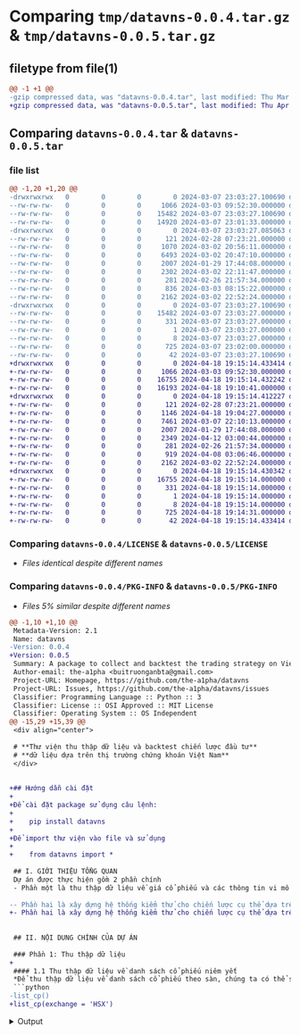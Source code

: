 # Comparing `tmp/datavns-0.0.4.tar.gz` & `tmp/datavns-0.0.5.tar.gz`

## filetype from file(1)

```diff
@@ -1 +1 @@
-gzip compressed data, was "datavns-0.0.4.tar", last modified: Thu Mar  7 23:03:27 2024, max compression
+gzip compressed data, was "datavns-0.0.5.tar", last modified: Thu Apr 18 19:15:14 2024, max compression
```

## Comparing `datavns-0.0.4.tar` & `datavns-0.0.5.tar`

### file list

```diff
@@ -1,20 +1,20 @@
-drwxrwxrwx   0        0        0        0 2024-03-07 23:03:27.100690 datavns-0.0.4/
--rw-rw-rw-   0        0        0     1066 2024-03-03 09:52:30.000000 datavns-0.0.4/LICENSE
--rw-rw-rw-   0        0        0    15482 2024-03-07 23:03:27.100690 datavns-0.0.4/PKG-INFO
--rw-rw-rw-   0        0        0    14920 2024-03-07 23:01:33.000000 datavns-0.0.4/README.md
-drwxrwxrwx   0        0        0        0 2024-03-07 23:03:27.085063 datavns-0.0.4/datavns/
--rw-rw-rw-   0        0        0      121 2024-02-28 07:23:21.000000 datavns-0.0.4/datavns/__init__.py
--rw-rw-rw-   0        0        0     1070 2024-03-02 20:56:11.000000 datavns-0.0.4/datavns/back_test.py
--rw-rw-rw-   0        0        0     6493 2024-03-02 20:47:10.000000 datavns-0.0.4/datavns/data_function.py
--rw-rw-rw-   0        0        0     2007 2024-01-29 17:44:08.000000 datavns-0.0.4/datavns/headers.py
--rw-rw-rw-   0        0        0     2302 2024-03-02 22:11:47.000000 datavns-0.0.4/datavns/indicator.py
--rw-rw-rw-   0        0        0      281 2024-02-26 21:57:34.000000 datavns-0.0.4/datavns/lib.py
--rw-rw-rw-   0        0        0      836 2024-03-03 08:15:22.000000 datavns-0.0.4/datavns/optimize.py
--rw-rw-rw-   0        0        0     2162 2024-03-02 22:52:24.000000 datavns-0.0.4/datavns/take_data_for_backtest.py
-drwxrwxrwx   0        0        0        0 2024-03-07 23:03:27.100690 datavns-0.0.4/datavns.egg-info/
--rw-rw-rw-   0        0        0    15482 2024-03-07 23:03:27.000000 datavns-0.0.4/datavns.egg-info/PKG-INFO
--rw-rw-rw-   0        0        0      331 2024-03-07 23:03:27.000000 datavns-0.0.4/datavns.egg-info/SOURCES.txt
--rw-rw-rw-   0        0        0        1 2024-03-07 23:03:27.000000 datavns-0.0.4/datavns.egg-info/dependency_links.txt
--rw-rw-rw-   0        0        0        8 2024-03-07 23:03:27.000000 datavns-0.0.4/datavns.egg-info/top_level.txt
--rw-rw-rw-   0        0        0      725 2024-03-07 23:02:00.000000 datavns-0.0.4/pyproject.toml
--rw-rw-rw-   0        0        0       42 2024-03-07 23:03:27.100690 datavns-0.0.4/setup.cfg
+drwxrwxrwx   0        0        0        0 2024-04-18 19:15:14.433414 datavns-0.0.5/
+-rw-rw-rw-   0        0        0     1066 2024-03-03 09:52:30.000000 datavns-0.0.5/LICENSE
+-rw-rw-rw-   0        0        0    16755 2024-04-18 19:15:14.432242 datavns-0.0.5/PKG-INFO
+-rw-rw-rw-   0        0        0    16193 2024-04-18 19:10:41.000000 datavns-0.0.5/README.md
+drwxrwxrwx   0        0        0        0 2024-04-18 19:15:14.412227 datavns-0.0.5/datavns/
+-rw-rw-rw-   0        0        0      121 2024-02-28 07:23:21.000000 datavns-0.0.5/datavns/__init__.py
+-rw-rw-rw-   0        0        0     1146 2024-04-18 19:04:27.000000 datavns-0.0.5/datavns/back_test.py
+-rw-rw-rw-   0        0        0     7461 2024-03-07 22:10:13.000000 datavns-0.0.5/datavns/data_function.py
+-rw-rw-rw-   0        0        0     2007 2024-01-29 17:44:08.000000 datavns-0.0.5/datavns/headers.py
+-rw-rw-rw-   0        0        0     2349 2024-04-12 03:00:44.000000 datavns-0.0.5/datavns/indicator.py
+-rw-rw-rw-   0        0        0      281 2024-02-26 21:57:34.000000 datavns-0.0.5/datavns/lib.py
+-rw-rw-rw-   0        0        0      919 2024-04-08 03:06:46.000000 datavns-0.0.5/datavns/optimize.py
+-rw-rw-rw-   0        0        0     2162 2024-03-02 22:52:24.000000 datavns-0.0.5/datavns/take_data_for_backtest.py
+drwxrwxrwx   0        0        0        0 2024-04-18 19:15:14.430342 datavns-0.0.5/datavns.egg-info/
+-rw-rw-rw-   0        0        0    16755 2024-04-18 19:15:14.000000 datavns-0.0.5/datavns.egg-info/PKG-INFO
+-rw-rw-rw-   0        0        0      331 2024-04-18 19:15:14.000000 datavns-0.0.5/datavns.egg-info/SOURCES.txt
+-rw-rw-rw-   0        0        0        1 2024-04-18 19:15:14.000000 datavns-0.0.5/datavns.egg-info/dependency_links.txt
+-rw-rw-rw-   0        0        0        8 2024-04-18 19:15:14.000000 datavns-0.0.5/datavns.egg-info/top_level.txt
+-rw-rw-rw-   0        0        0      725 2024-04-18 19:14:31.000000 datavns-0.0.5/pyproject.toml
+-rw-rw-rw-   0        0        0       42 2024-04-18 19:15:14.433414 datavns-0.0.5/setup.cfg
```

### Comparing `datavns-0.0.4/LICENSE` & `datavns-0.0.5/LICENSE`

 * *Files identical despite different names*

### Comparing `datavns-0.0.4/PKG-INFO` & `datavns-0.0.5/PKG-INFO`

 * *Files 5% similar despite different names*

```diff
@@ -1,10 +1,10 @@
 Metadata-Version: 2.1
 Name: datavns
-Version: 0.0.4
+Version: 0.0.5
 Summary: A package to collect and backtest the trading strategy on Vietnam stocks market
 Author-email: the-a1pha <buitruonganbta@gmail.com>
 Project-URL: Homepage, https://github.com/the-a1pha/datavns
 Project-URL: Issues, https://github.com/the-a1pha/datavns/issues
 Classifier: Programming Language :: Python :: 3
 Classifier: License :: OSI Approved :: MIT License
 Classifier: Operating System :: OS Independent
@@ -15,29 +15,39 @@
 <div align="center">
 
 # **Thư viện thu thập dữ liệu và backtest chiến lược đầu tư**
 # **dữ liệu dựa trên thị trường chứng khoán Việt Nam**
 </div>
 
 
+## Hướng dẫn cài đặt
+
+Để cài đặt package sử dụng câu lệnh:
+
+    pip install datavns
+  
+Để import thư viện vào file và sử dụng
+
+    from datavns import *
 
 ## I. GIỚI THIỆU TỔNG QUAN
 Dự án được thực hiện gồm 2 phần chính
 - Phần một là thu thập dữ liệu về giá cổ phiếu và các thông tin vi mô của doanh nghiệp
 
-- Phần hai là xây dựng hệ thống kiểm thử cho chiến lược cụ thể dựa trên lịch sử giao dịch của cổ phiếu đó
+- Phần hai là xây dựng hệ thống kiểm thử cho chiến lược cụ thể dựa trên lịch sử giao dịch của cổ phiếu và tối ưu hóa danh mục
 
 
 ## II. NỘI DUNG CHÍNH CỦA DỰ ÁN
 
 ### Phần 1: Thu thập dữ liệu
+
 #### 1.1 Thu thập dữ liệu về danh sách cổ phiếu niêm yết
 *Để thu thập dữ liệu về danh sách cổ phiếu theo sàn, chúng ta có thể sử dụng câu lệnh*
 ```python
-list_cp()
+list_cp(exchange = 'HSX')
 ```
 <details>
   <summary>Output</summary>
 
 ```
     Symbol TradeCenterId                                        CompanyName     CategoryName
 0      AAA          HOSE                  Công ty Cổ phần Nhựa An Phát Xanh  Nguyên vật liệu
@@ -57,17 +67,19 @@
 #### 1.2 Thu thập dữ liệu về lịch sử giao dịch của cổ phiếu
 *Để thu thập dữ liệu về thông tin giao dịch của từng cổ phiếu, chúng ta có thể sử dụng câu lệnh*
 ```python
 price(cp = 'VCB',start_date='2000-01-01',end_date='2024-01-01')
 ```
 Trong đó:
 
-    `cp (str)`: Mã cổ phiếu niêm yết
-    `start_date (str)`: Ngày bắt đầu trong khoảng thời gian cần lấy thông tin giao dịch
-    `end_date (str)`: Ngày kết thúc trong khoảng thời gian cần lấy thông tin giao dịch
+  `cp (str)`: Mã cổ phiếu niêm yết
+
+  `start_date (str)`: Ngày bắt đầu trong khoảng thời gian cần lấy thông tin giao dịch
+
+  `end_date (str)`: Ngày kết thúc trong khoảng thời gian cần lấy thông tin giao dịch
 <details>
   <summary>Output</summary>
 
 ```
                   date symbol  priceHigh   priceLow  priceOpen  priceAverage  priceClose  ...  sellQuantity  adjRatio  currentForeignRoom  propTradingNetDealValue  propTradingNetPTValue  propTradingNetValue    unit
 2009-06-30  2009-06-30    VCB  13.753204  13.753204  13.753204     13.753204   13.753204  ...      294070.0   4.36262          82612532.0                      NaN                    NaN                  NaN  1000.0
 2009-07-01  2009-07-01    VCB  14.440864  13.638594  14.440864     13.867814   13.867814  ...     9434870.0   4.36262          82441852.0                      NaN                    NaN                  NaN  1000.0
@@ -86,24 +98,30 @@
 #### 1.3 Thu thập dữ liệu về báo cáo tài chính
 *Để thu thập dữ liệu về báo cáo tài chính của từng cổ phiếu, chúng ta có thể sử dụng câu lệnh*
 ```python
 bctc('VHM',type=1,year=2023,quarter=4)
 ```
 Trong đó:
 
-    `cp (str)`: Mã cổ phiếu niêm yết
-    `type (int)`: Loại báo cáo trong báo cáo tài chính cần lấy
-        type = 1: Bảng cân đối kế toán
-        type = 2: Báo cáo kết quả hoạt động kinh doanh
-        type = 3: Báo cáo lưu chuyển tiền tệ trực tiếp (Đa số các doanh nghiệp bị trống dữ liệu về báo cáo lưu chuyển tiền tệ trực tiếp, trừ nhóm ngành ngân hàng)
-        type = 4: Báo cáo lưu chuyển tiền tệ gián tiếp
-    `year (int)`: Năm cuối cùng trong danh sách báo cáo tài chính cần lấy
-    `quarter (int)`: Quý của báo cáo tài chính cần lấy
-        quarter = 0: Sẽ lấy báo cáo tài chính theo năm của doanh nghiệp
-        quarter = 1-4: Sẽ lấy báo cáo tài chính theo quý của năm tương ứng với parameter `year`
+  `cp (str)`: Mã cổ phiếu niêm yết
+
+  `type (int)`: Loại báo cáo trong báo cáo tài chính cần lấy
+
+      type = 1: Bảng cân đối kế toán
+      type = 2: Báo cáo kết quả hoạt động kinh doanh
+      type = 3: Báo cáo lưu chuyển tiền tệ trực tiếp (Đa số các doanh nghiệp bị trống dữ liệu về báo cáo lưu chuyển tiền tệ trực tiếp, trừ nhóm ngành ngân hàng)
+      type = 4: Báo cáo lưu chuyển tiền tệ gián tiếp
+
+  `year (int)`: Năm cuối cùng trong danh sách báo cáo tài chính cần lấy
+
+  `quarter (int)`: Quý của báo cáo tài chính cần lấy
+
+      quarter = 0: Sẽ lấy báo cáo tài chính theo năm của doanh nghiệp
+      quarter = 1-4: Sẽ lấy báo cáo tài chính theo quý của năm tương ứng với parameter `year`
+
 <details>
   <summary>Output</summary>
 
 ```
 TÀI SẢN A. Tài sản lưu động và đầu tư ngắn hạn I. Tiền và các khoản tương đương tiền           1. Tiền  ... 2. Nguồn kinh phí đã hình thành tài sản cố định 3. Quỹ dự phòng trợ cấp mất việc làm TỔNG CỘNG NGUỒN VỐN Symbol
 2016-4       0                       16491882437206.0                       2802422910160.0    941467410160.0  ...                                             0.0                                  0.0    37520745782451.0    VHM   
 2017-4       0                       44421050167080.0                       1561577770818.0    818341400251.0  ...                                               0                                    0    51303819026055.0    VHM   
@@ -130,23 +148,24 @@
 2023-1       0                      205327661000000.0                       1889644000000.0   1642692000000.0  ...                                             0.0                                  0.0   377621667000000.0    VHM   
 2023-2       0                      190310276000000.0                       5105284000000.0   3829067000000.0  ...                                             0.0                                  0.0   391330538000000.0    VHM   
 2023-3       0                      215057869000000.0                       2909914000000.0   2482981000000.0  ...                                             0.0                                  0.0   417039474000000.0    VHM   
 2023-4       0                      240250006000000.0                      14104131000000.0  13124281000000.0  ...                                             0.0                                  0.0   447360776000000.0    VHM 
 ```
 </details>
 
-#### 1.3 Thu thập dữ liệu về lịch sử chi trả cổ tức
+#### 1.4 Thu thập dữ liệu về lịch sử chi trả cổ tức
 *Để thu thập dữ liệu về lịch sử chi trả cổ tức của của từng cổ phiếu, chúng ta có thể sử dụng câu lệnh*
 ```python
 dividends_historical(cp='VIC',num=20)
 ```
 Trong đó:
 
-    `cp (str)`: Mã cổ phiếu niêm yết
-    `num (int)`: Số năm lấy dữ liệu chi trả cổ tức, tính ngược từ thời điểm hiện tại
+  `cp (str)`: Mã cổ phiếu niêm yết
+
+  `num (int)`: Số năm lấy dữ liệu chi trả cổ tức, tính ngược từ thời điểm hiện tại
 
 <details>
   <summary>Output</summary>
 
 ```
     year  cashDividend  stockDividend   totalAssets  stockHolderEquity
 0   2005           0.0       0.000000  4.891457e+11       3.137832e+11
@@ -167,14 +186,46 @@
 15  2020           0.0       0.000000  4.225038e+14       1.358527e+14
 16  2021           0.0      12.499993  4.283845e+14       1.595719e+14
 17  2022           0.0       0.000000  5.774072e+14       1.356554e+14
 18  2023           0.0       0.000000  6.696171e+14       1.480216e+14
 ```
 </details>
 
+### Phần 2: Backtest
+
+#### 2.1. Tải & lưu dữ liệu phục vụ cho backtest
+
+*Các bước cần thực hiện để tải dữ liệu phục vụ cho quá trình backtest*
+
+* Tạo đường dẫn thư mục đến file dữ liệu backtest
+
+  Chạy file `update_data_for_backtest.py` sau đó chỉ đường dẫn thư mục mong muốn để lưu dữ liệu phục vụ backtest, đường dẫn default đến thư mục sẽ là `D:\Python\datavns\Data`
+
+* Để import dữ liệu vào backtest, sử dụng câu lệnh:
+
+```python
+data_for_backtest.take()
+```
+<details>
+  <summary>Output</summary>
+
+```
+Dữ liệu phục vụ backtest được lưu tại dict: .data
+```
+</details>
+
+#### 2.2. Đối với danh mục đầu tư gồm các cổ phiếu được xác định trước
+
+
+#### 2.3. Đối với danh mục đầu tư được tối ưu hóa tự động
+
+### Phần 3: Các chỉ số đánh giá hiệu quả danh mục
+
+*Đang trong giai đoạn phát triển, vui lòng chờ*
+
```

### Comparing `datavns-0.0.4/README.md` & `datavns-0.0.5/README.md`

 * *Files 4% similar despite different names*

```diff
@@ -1,29 +1,39 @@
 <div align="center">
 
 # **Thư viện thu thập dữ liệu và backtest chiến lược đầu tư**
 # **dữ liệu dựa trên thị trường chứng khoán Việt Nam**
 </div>
 
 
+## Hướng dẫn cài đặt
+
+Để cài đặt package sử dụng câu lệnh:
+
+    pip install datavns
+  
+Để import thư viện vào file và sử dụng
+
+    from datavns import *
 
 ## I. GIỚI THIỆU TỔNG QUAN
 Dự án được thực hiện gồm 2 phần chính
 - Phần một là thu thập dữ liệu về giá cổ phiếu và các thông tin vi mô của doanh nghiệp
 
-- Phần hai là xây dựng hệ thống kiểm thử cho chiến lược cụ thể dựa trên lịch sử giao dịch của cổ phiếu đó
+- Phần hai là xây dựng hệ thống kiểm thử cho chiến lược cụ thể dựa trên lịch sử giao dịch của cổ phiếu và tối ưu hóa danh mục
 
 
 ## II. NỘI DUNG CHÍNH CỦA DỰ ÁN
 
 ### Phần 1: Thu thập dữ liệu
+
 #### 1.1 Thu thập dữ liệu về danh sách cổ phiếu niêm yết
 *Để thu thập dữ liệu về danh sách cổ phiếu theo sàn, chúng ta có thể sử dụng câu lệnh*
 ```python
-list_cp()
+list_cp(exchange = 'HSX')
 ```
 <details>
   <summary>Output</summary>
 
 ```
     Symbol TradeCenterId                                        CompanyName     CategoryName
 0      AAA          HOSE                  Công ty Cổ phần Nhựa An Phát Xanh  Nguyên vật liệu
@@ -43,17 +53,19 @@
 #### 1.2 Thu thập dữ liệu về lịch sử giao dịch của cổ phiếu
 *Để thu thập dữ liệu về thông tin giao dịch của từng cổ phiếu, chúng ta có thể sử dụng câu lệnh*
 ```python
 price(cp = 'VCB',start_date='2000-01-01',end_date='2024-01-01')
 ```
 Trong đó:
 
-    `cp (str)`: Mã cổ phiếu niêm yết
-    `start_date (str)`: Ngày bắt đầu trong khoảng thời gian cần lấy thông tin giao dịch
-    `end_date (str)`: Ngày kết thúc trong khoảng thời gian cần lấy thông tin giao dịch
+  `cp (str)`: Mã cổ phiếu niêm yết
+
+  `start_date (str)`: Ngày bắt đầu trong khoảng thời gian cần lấy thông tin giao dịch
+
+  `end_date (str)`: Ngày kết thúc trong khoảng thời gian cần lấy thông tin giao dịch
 <details>
   <summary>Output</summary>
 
 ```
                   date symbol  priceHigh   priceLow  priceOpen  priceAverage  priceClose  ...  sellQuantity  adjRatio  currentForeignRoom  propTradingNetDealValue  propTradingNetPTValue  propTradingNetValue    unit
 2009-06-30  2009-06-30    VCB  13.753204  13.753204  13.753204     13.753204   13.753204  ...      294070.0   4.36262          82612532.0                      NaN                    NaN                  NaN  1000.0
 2009-07-01  2009-07-01    VCB  14.440864  13.638594  14.440864     13.867814   13.867814  ...     9434870.0   4.36262          82441852.0                      NaN                    NaN                  NaN  1000.0
@@ -72,24 +84,30 @@
 #### 1.3 Thu thập dữ liệu về báo cáo tài chính
 *Để thu thập dữ liệu về báo cáo tài chính của từng cổ phiếu, chúng ta có thể sử dụng câu lệnh*
 ```python
 bctc('VHM',type=1,year=2023,quarter=4)
 ```
 Trong đó:
 
-    `cp (str)`: Mã cổ phiếu niêm yết
-    `type (int)`: Loại báo cáo trong báo cáo tài chính cần lấy
-        type = 1: Bảng cân đối kế toán
-        type = 2: Báo cáo kết quả hoạt động kinh doanh
-        type = 3: Báo cáo lưu chuyển tiền tệ trực tiếp (Đa số các doanh nghiệp bị trống dữ liệu về báo cáo lưu chuyển tiền tệ trực tiếp, trừ nhóm ngành ngân hàng)
-        type = 4: Báo cáo lưu chuyển tiền tệ gián tiếp
-    `year (int)`: Năm cuối cùng trong danh sách báo cáo tài chính cần lấy
-    `quarter (int)`: Quý của báo cáo tài chính cần lấy
-        quarter = 0: Sẽ lấy báo cáo tài chính theo năm của doanh nghiệp
-        quarter = 1-4: Sẽ lấy báo cáo tài chính theo quý của năm tương ứng với parameter `year`
+  `cp (str)`: Mã cổ phiếu niêm yết
+
+  `type (int)`: Loại báo cáo trong báo cáo tài chính cần lấy
+
+      type = 1: Bảng cân đối kế toán
+      type = 2: Báo cáo kết quả hoạt động kinh doanh
+      type = 3: Báo cáo lưu chuyển tiền tệ trực tiếp (Đa số các doanh nghiệp bị trống dữ liệu về báo cáo lưu chuyển tiền tệ trực tiếp, trừ nhóm ngành ngân hàng)
+      type = 4: Báo cáo lưu chuyển tiền tệ gián tiếp
+
+  `year (int)`: Năm cuối cùng trong danh sách báo cáo tài chính cần lấy
+
+  `quarter (int)`: Quý của báo cáo tài chính cần lấy
+
+      quarter = 0: Sẽ lấy báo cáo tài chính theo năm của doanh nghiệp
+      quarter = 1-4: Sẽ lấy báo cáo tài chính theo quý của năm tương ứng với parameter `year`
+
 <details>
   <summary>Output</summary>
 
 ```
 TÀI SẢN A. Tài sản lưu động và đầu tư ngắn hạn I. Tiền và các khoản tương đương tiền           1. Tiền  ... 2. Nguồn kinh phí đã hình thành tài sản cố định 3. Quỹ dự phòng trợ cấp mất việc làm TỔNG CỘNG NGUỒN VỐN Symbol
 2016-4       0                       16491882437206.0                       2802422910160.0    941467410160.0  ...                                             0.0                                  0.0    37520745782451.0    VHM   
 2017-4       0                       44421050167080.0                       1561577770818.0    818341400251.0  ...                                               0                                    0    51303819026055.0    VHM   
@@ -116,23 +134,24 @@
 2023-1       0                      205327661000000.0                       1889644000000.0   1642692000000.0  ...                                             0.0                                  0.0   377621667000000.0    VHM   
 2023-2       0                      190310276000000.0                       5105284000000.0   3829067000000.0  ...                                             0.0                                  0.0   391330538000000.0    VHM   
 2023-3       0                      215057869000000.0                       2909914000000.0   2482981000000.0  ...                                             0.0                                  0.0   417039474000000.0    VHM   
 2023-4       0                      240250006000000.0                      14104131000000.0  13124281000000.0  ...                                             0.0                                  0.0   447360776000000.0    VHM 
 ```
 </details>
 
-#### 1.3 Thu thập dữ liệu về lịch sử chi trả cổ tức
+#### 1.4 Thu thập dữ liệu về lịch sử chi trả cổ tức
 *Để thu thập dữ liệu về lịch sử chi trả cổ tức của của từng cổ phiếu, chúng ta có thể sử dụng câu lệnh*
 ```python
 dividends_historical(cp='VIC',num=20)
 ```
 Trong đó:
 
-    `cp (str)`: Mã cổ phiếu niêm yết
-    `num (int)`: Số năm lấy dữ liệu chi trả cổ tức, tính ngược từ thời điểm hiện tại
+  `cp (str)`: Mã cổ phiếu niêm yết
+
+  `num (int)`: Số năm lấy dữ liệu chi trả cổ tức, tính ngược từ thời điểm hiện tại
 
 <details>
   <summary>Output</summary>
 
 ```
     year  cashDividend  stockDividend   totalAssets  stockHolderEquity
 0   2005           0.0       0.000000  4.891457e+11       3.137832e+11
@@ -153,14 +172,46 @@
 15  2020           0.0       0.000000  4.225038e+14       1.358527e+14
 16  2021           0.0      12.499993  4.283845e+14       1.595719e+14
 17  2022           0.0       0.000000  5.774072e+14       1.356554e+14
 18  2023           0.0       0.000000  6.696171e+14       1.480216e+14
 ```
 </details>
 
+### Phần 2: Backtest
+
+#### 2.1. Tải & lưu dữ liệu phục vụ cho backtest
+
+*Các bước cần thực hiện để tải dữ liệu phục vụ cho quá trình backtest*
+
+* Tạo đường dẫn thư mục đến file dữ liệu backtest
+
+  Chạy file `update_data_for_backtest.py` sau đó chỉ đường dẫn thư mục mong muốn để lưu dữ liệu phục vụ backtest, đường dẫn default đến thư mục sẽ là `D:\Python\datavns\Data`
+
+* Để import dữ liệu vào backtest, sử dụng câu lệnh:
+
+```python
+data_for_backtest.take()
+```
+<details>
+  <summary>Output</summary>
+
+```
+Dữ liệu phục vụ backtest được lưu tại dict: .data
+```
+</details>
+
+#### 2.2. Đối với danh mục đầu tư gồm các cổ phiếu được xác định trước
+
+
+#### 2.3. Đối với danh mục đầu tư được tối ưu hóa tự động
+
+### Phần 3: Các chỉ số đánh giá hiệu quả danh mục
+
+*Đang trong giai đoạn phát triển, vui lòng chờ*
+
```

### Comparing `datavns-0.0.4/datavns/back_test.py` & `datavns-0.0.5/datavns/back_test.py`

 * *Files 17% similar despite different names*

```diff
@@ -1,37 +1,36 @@
 from .data_function import *
 from .optimize import *
 from .indicator import *
 ##########
 
-class back_test:
-
+class back_test: 
     @classmethod
     def buy_conditions(cls, conds = None) -> pd.DataFrame:
-        conds = conds.replace('and', '*')
-        conds = conds.replace('or', '+')
-        df_raw = eval(conds).astype(int)
-        cls.buy_matrix = df_raw
-
+        matrix = 1
+        for i in conds:
+            i = i.replace(' and ', '*').replace(' or ', '+')
+            matrix *= eval(i)
+        cls.buy_matrix  = matrix
+    
     @classmethod
-    def sell_conditions(cls, conds = None) -> pd.DataFrame:
-        conds = conds.replace('and', '*')
-        conds = conds.replace('or', '+')
-        df_raw = eval(conds).astype(int)
-        cls.sell_matrix = df_raw
-        cls.order_matrix = cls.buy_matrix.mask(cls.sell_matrix == 1, -1).apply(order_matrix_optimize, axis=0,result_type='expand')
+    def sub_conditions(cls,els = [['totalValue',False,50]]) -> pd.DataFrame:
+        sub_matrix = 1
+        try:
+            for el in els:
+                df = element(el[0])
+                sub_matrix *= df
+        except:
+            pass
+        cls.total = (sub_matrix * cls.buy_matrix).apply(lambda x: sub_conditions_optimize(row=x,nums=el[2]),axis = 1, result_type='expand')
 
-        
-    sub_matrix = 1
     @classmethod
-    def sub_conditions(cls,els = [['totalVolume',False,5]]) -> pd.DataFrame:
-        result = 1
-        for el in els:
-            df = element(el[0])
-            result *= df.apply(sub_conditions_optimize,axis = 1,result_type='expand')
-            cls.sub_matrix = result
-
-
-
+    def sell_conditions(cls, conds = None) -> pd.DataFrame:
+        matrix = 1
+        for i in conds:
+            i = i.replace(' and ', '*').replace(' or ', '+')
+            matrix *= eval(i)
+        cls.sell_matrix = matrix
+        cls.order_matrix = cls.total.mask(cls.sell_matrix == 1,-1).apply(order_matrix_optimize,axis = 0)
```

### Comparing `datavns-0.0.4/datavns/data_function.py` & `datavns-0.0.5/datavns/data_function.py`

 * *Files 11% similar despite different names*

```diff
@@ -69,19 +69,19 @@
         `year (int)`: Năm cuối cùng trong danh sách báo cáo tài chính cần lấy
         `quarter (int)`: Quý của báo cáo tài chính cần lấy
             quarter = 0: Sẽ lấy báo cáo tài chính theo năm của doanh nghiệp
             quarter = 1-4: Sẽ lấy báo cáo tài chính theo quý của năm tương ứng với parameter `year`
 
         Return:
         -----
-            pd.Dataframe chứa thông tin về cổ phiếu bao gồm:
-                Các khoản mục của báo cáo tương ứng là columns của DataFrame
-                    Eg: Để xem các khoản mục có thể thực hiện
-                        `bctc('HPG',type=1).columns`
-                Năm báo cáo tương ứng là index của DataFrame
+        pd.Dataframe chứa thông tin về cổ phiếu bao gồm:
+            Các khoản mục của báo cáo tương ứng là columns của DataFrame
+                Eg: Để xem các khoản mục có thể thực hiện
+                    `bctc('HPG',type=1).columns`
+            Năm báo cáo tương ứng là index của DataFrame
     '''
     url_raw = 'https://restv2.fireant.vn/symbols/{}/full-financial-reports?type={}&year={}&quarter={}&limit=999999'.format(cp,type,year,quarter)
     df_raw = rq.get(url_raw,headers=fireant_header).json()
     indexs = [x['name'] for x in df_raw]
     year = [x['year'] for x in df_raw[0]['values']]
     quarter = [x['quarter'] for x in df_raw[0]['values']]
     if quarter != 0:
@@ -146,7 +146,29 @@
                 Eg: Để xem các khoản mục có thể thực hiện
                     `infor('HPG').columns`
     '''
     url = 'https://restv2.fireant.vn/symbols/{}/fundamental'.format(cp)
     df_raw = rq.get(url,headers=fireant_header).json()
     return pd.DataFrame(df_raw,index=[0])
 
+def dividends_historical(cp = 'VCB', num = 50) -> pd.DataFrame:
+    '''
+    In ra dữ liệu về chi trả cổ tức của các doanh nghiệp
+    -----
+
+        Parameter:
+        -----
+        `cp (str)`: Mã cổ phiếu niêm yết
+        `num (int)`: Số năm lấy dữ liệu chi trả cổ tức, tính ngược từ thời điểm hiện tại
+
+        Return:
+        -----
+        pd.Dataframe chứa thông tin về cổ phiếu bao gồm:
+            Năm thực hiện: year
+            Cổ tức tiền mặt: cashDividend
+            Cổ tức cổ phiếu: stockDividend
+            Tổng tài sản doanh nghiệp tại thời điểm chi trả: totalAssets
+            Tổng vốn chủ sở hữu tại thời điểm chi trả: stockHolderEquity
+    '''
+    url = 'https://restv2.fireant.vn/symbols/{}/dividends?count={}'.format(cp,num)
+    df_raw = rq.get(url=url,headers=fireant_header).json()
+    return pd.DataFrame(df_raw).fillna(0)
```

### Comparing `datavns-0.0.4/datavns/headers.py` & `datavns-0.0.5/datavns/headers.py`

 * *Files identical despite different names*

### Comparing `datavns-0.0.4/datavns/indicator.py` & `datavns-0.0.5/datavns/indicator.py`

 * *Files 8% similar despite different names*

```diff
@@ -1,14 +1,14 @@
 from .data_function import *
 
 
 
 class data_for_backtest:
     @classmethod
-    def take(cls):
+    def take(cls) -> list:
         try:
             with open('file_path.txt', 'r') as file:
                 file_path = file.read()
             with open(file_path + r'\data_price.pkl', 'rb') as file:
                 df_raw = pickle.load(file)
 
             with open(file_path + r'\cps.pkl', 'rb') as file:
@@ -40,25 +40,24 @@
         
         Lưu ý:
         ------
         Nếu dữ liệu chưa được cập nhật sẽ không lấy được data, vui lòng cập nhật dữ liệu
     '''
     try:
         data = [x[el].rename(y) for x,y in zip(data_for_backtest.data,data_for_backtest.cps)]
-        df = pd.DataFrame(data).transpose().sort_index(ascending=True)
+        df = pd.DataFrame(data).transpose().sort_index(ascending=True).fillna(0)
         if stocks == None:
             return df
         else:
             return df.loc[:,stocks]
     except:
         print('Vui lòng cập nhật data phục vụ backtest')
 
 
 
 class indicatior:
-
-    def Moving_Average(method = 'priceClose', period = 20):
+    def Moving_Average(method = 'priceClose', period = 20) -> pd.DataFrame:
 
         return element(method).rolling(window=period).mean()
     
-    def Relative_Streng_Index(method, period ):
+    def Relative_Streng_Index(method, period )-> pd.DataFrame:
         return
```

### Comparing `datavns-0.0.4/datavns/optimize.py` & `datavns-0.0.5/datavns/optimize.py`

 * *Files 17% similar despite different names*

```diff
@@ -1,28 +1,33 @@
 
 
 
 def order_matrix_optimize(columns):
     '''
     Function dùng optimize cho order matrix
     '''
-    cumulative_sum = 0
     result = []
+    order = 0
+    gap = 2
     for value in columns:
-        cumulative_sum += value
-        if cumulative_sum > 1 :
-            result.append(0)
-            cumulative_sum = 1
-        elif cumulative_sum < 0:
-            result.append(0)
-            cumulative_sum = 0
-        elif cumulative_sum in [0,1]:
-            result.append(value)
+        gap += 1
+        if gap > 2:
+            if order == 0 and value == 1:
+                result.append(value)
+                order = 1
+                gap = 0
+            elif order == 1 and value == -1 :
+                result.append(value)
+                order = 0
+                gap = 0
+            else:
+                result.append(0)
         else:
             result.append(0)
+            
     return result
 
 
 def sub_conditions_optimize(row,nums = 5):
     '''
     Function dùng để optimize điều kiện phụ cho danh mục đầu tư
     '''
```

### Comparing `datavns-0.0.4/datavns/take_data_for_backtest.py` & `datavns-0.0.5/datavns/take_data_for_backtest.py`

 * *Files identical despite different names*

### Comparing `datavns-0.0.4/datavns.egg-info/PKG-INFO` & `datavns-0.0.5/datavns.egg-info/PKG-INFO`

 * *Files 5% similar despite different names*

```diff
@@ -1,10 +1,10 @@
 Metadata-Version: 2.1
 Name: datavns
-Version: 0.0.4
+Version: 0.0.5
 Summary: A package to collect and backtest the trading strategy on Vietnam stocks market
 Author-email: the-a1pha <buitruonganbta@gmail.com>
 Project-URL: Homepage, https://github.com/the-a1pha/datavns
 Project-URL: Issues, https://github.com/the-a1pha/datavns/issues
 Classifier: Programming Language :: Python :: 3
 Classifier: License :: OSI Approved :: MIT License
 Classifier: Operating System :: OS Independent
@@ -15,29 +15,39 @@
 <div align="center">
 
 # **Thư viện thu thập dữ liệu và backtest chiến lược đầu tư**
 # **dữ liệu dựa trên thị trường chứng khoán Việt Nam**
 </div>
 
 
+## Hướng dẫn cài đặt
+
+Để cài đặt package sử dụng câu lệnh:
+
+    pip install datavns
+  
+Để import thư viện vào file và sử dụng
+
+    from datavns import *
 
 ## I. GIỚI THIỆU TỔNG QUAN
 Dự án được thực hiện gồm 2 phần chính
 - Phần một là thu thập dữ liệu về giá cổ phiếu và các thông tin vi mô của doanh nghiệp
 
-- Phần hai là xây dựng hệ thống kiểm thử cho chiến lược cụ thể dựa trên lịch sử giao dịch của cổ phiếu đó
+- Phần hai là xây dựng hệ thống kiểm thử cho chiến lược cụ thể dựa trên lịch sử giao dịch của cổ phiếu và tối ưu hóa danh mục
 
 
 ## II. NỘI DUNG CHÍNH CỦA DỰ ÁN
 
 ### Phần 1: Thu thập dữ liệu
+
 #### 1.1 Thu thập dữ liệu về danh sách cổ phiếu niêm yết
 *Để thu thập dữ liệu về danh sách cổ phiếu theo sàn, chúng ta có thể sử dụng câu lệnh*
 ```python
-list_cp()
+list_cp(exchange = 'HSX')
 ```
 <details>
   <summary>Output</summary>
 
 ```
     Symbol TradeCenterId                                        CompanyName     CategoryName
 0      AAA          HOSE                  Công ty Cổ phần Nhựa An Phát Xanh  Nguyên vật liệu
@@ -57,17 +67,19 @@
 #### 1.2 Thu thập dữ liệu về lịch sử giao dịch của cổ phiếu
 *Để thu thập dữ liệu về thông tin giao dịch của từng cổ phiếu, chúng ta có thể sử dụng câu lệnh*
 ```python
 price(cp = 'VCB',start_date='2000-01-01',end_date='2024-01-01')
 ```
 Trong đó:
 
-    `cp (str)`: Mã cổ phiếu niêm yết
-    `start_date (str)`: Ngày bắt đầu trong khoảng thời gian cần lấy thông tin giao dịch
-    `end_date (str)`: Ngày kết thúc trong khoảng thời gian cần lấy thông tin giao dịch
+  `cp (str)`: Mã cổ phiếu niêm yết
+
+  `start_date (str)`: Ngày bắt đầu trong khoảng thời gian cần lấy thông tin giao dịch
+
+  `end_date (str)`: Ngày kết thúc trong khoảng thời gian cần lấy thông tin giao dịch
 <details>
   <summary>Output</summary>
 
 ```
                   date symbol  priceHigh   priceLow  priceOpen  priceAverage  priceClose  ...  sellQuantity  adjRatio  currentForeignRoom  propTradingNetDealValue  propTradingNetPTValue  propTradingNetValue    unit
 2009-06-30  2009-06-30    VCB  13.753204  13.753204  13.753204     13.753204   13.753204  ...      294070.0   4.36262          82612532.0                      NaN                    NaN                  NaN  1000.0
 2009-07-01  2009-07-01    VCB  14.440864  13.638594  14.440864     13.867814   13.867814  ...     9434870.0   4.36262          82441852.0                      NaN                    NaN                  NaN  1000.0
@@ -86,24 +98,30 @@
 #### 1.3 Thu thập dữ liệu về báo cáo tài chính
 *Để thu thập dữ liệu về báo cáo tài chính của từng cổ phiếu, chúng ta có thể sử dụng câu lệnh*
 ```python
 bctc('VHM',type=1,year=2023,quarter=4)
 ```
 Trong đó:
 
-    `cp (str)`: Mã cổ phiếu niêm yết
-    `type (int)`: Loại báo cáo trong báo cáo tài chính cần lấy
-        type = 1: Bảng cân đối kế toán
-        type = 2: Báo cáo kết quả hoạt động kinh doanh
-        type = 3: Báo cáo lưu chuyển tiền tệ trực tiếp (Đa số các doanh nghiệp bị trống dữ liệu về báo cáo lưu chuyển tiền tệ trực tiếp, trừ nhóm ngành ngân hàng)
-        type = 4: Báo cáo lưu chuyển tiền tệ gián tiếp
-    `year (int)`: Năm cuối cùng trong danh sách báo cáo tài chính cần lấy
-    `quarter (int)`: Quý của báo cáo tài chính cần lấy
-        quarter = 0: Sẽ lấy báo cáo tài chính theo năm của doanh nghiệp
-        quarter = 1-4: Sẽ lấy báo cáo tài chính theo quý của năm tương ứng với parameter `year`
+  `cp (str)`: Mã cổ phiếu niêm yết
+
+  `type (int)`: Loại báo cáo trong báo cáo tài chính cần lấy
+
+      type = 1: Bảng cân đối kế toán
+      type = 2: Báo cáo kết quả hoạt động kinh doanh
+      type = 3: Báo cáo lưu chuyển tiền tệ trực tiếp (Đa số các doanh nghiệp bị trống dữ liệu về báo cáo lưu chuyển tiền tệ trực tiếp, trừ nhóm ngành ngân hàng)
+      type = 4: Báo cáo lưu chuyển tiền tệ gián tiếp
+
+  `year (int)`: Năm cuối cùng trong danh sách báo cáo tài chính cần lấy
+
+  `quarter (int)`: Quý của báo cáo tài chính cần lấy
+
+      quarter = 0: Sẽ lấy báo cáo tài chính theo năm của doanh nghiệp
+      quarter = 1-4: Sẽ lấy báo cáo tài chính theo quý của năm tương ứng với parameter `year`
+
 <details>
   <summary>Output</summary>
 
 ```
 TÀI SẢN A. Tài sản lưu động và đầu tư ngắn hạn I. Tiền và các khoản tương đương tiền           1. Tiền  ... 2. Nguồn kinh phí đã hình thành tài sản cố định 3. Quỹ dự phòng trợ cấp mất việc làm TỔNG CỘNG NGUỒN VỐN Symbol
 2016-4       0                       16491882437206.0                       2802422910160.0    941467410160.0  ...                                             0.0                                  0.0    37520745782451.0    VHM   
 2017-4       0                       44421050167080.0                       1561577770818.0    818341400251.0  ...                                               0                                    0    51303819026055.0    VHM   
@@ -130,23 +148,24 @@
 2023-1       0                      205327661000000.0                       1889644000000.0   1642692000000.0  ...                                             0.0                                  0.0   377621667000000.0    VHM   
 2023-2       0                      190310276000000.0                       5105284000000.0   3829067000000.0  ...                                             0.0                                  0.0   391330538000000.0    VHM   
 2023-3       0                      215057869000000.0                       2909914000000.0   2482981000000.0  ...                                             0.0                                  0.0   417039474000000.0    VHM   
 2023-4       0                      240250006000000.0                      14104131000000.0  13124281000000.0  ...                                             0.0                                  0.0   447360776000000.0    VHM 
 ```
 </details>
 
-#### 1.3 Thu thập dữ liệu về lịch sử chi trả cổ tức
+#### 1.4 Thu thập dữ liệu về lịch sử chi trả cổ tức
 *Để thu thập dữ liệu về lịch sử chi trả cổ tức của của từng cổ phiếu, chúng ta có thể sử dụng câu lệnh*
 ```python
 dividends_historical(cp='VIC',num=20)
 ```
 Trong đó:
 
-    `cp (str)`: Mã cổ phiếu niêm yết
-    `num (int)`: Số năm lấy dữ liệu chi trả cổ tức, tính ngược từ thời điểm hiện tại
+  `cp (str)`: Mã cổ phiếu niêm yết
+
+  `num (int)`: Số năm lấy dữ liệu chi trả cổ tức, tính ngược từ thời điểm hiện tại
 
 <details>
   <summary>Output</summary>
 
 ```
     year  cashDividend  stockDividend   totalAssets  stockHolderEquity
 0   2005           0.0       0.000000  4.891457e+11       3.137832e+11
@@ -167,14 +186,46 @@
 15  2020           0.0       0.000000  4.225038e+14       1.358527e+14
 16  2021           0.0      12.499993  4.283845e+14       1.595719e+14
 17  2022           0.0       0.000000  5.774072e+14       1.356554e+14
 18  2023           0.0       0.000000  6.696171e+14       1.480216e+14
 ```
 </details>
 
+### Phần 2: Backtest
+
+#### 2.1. Tải & lưu dữ liệu phục vụ cho backtest
+
+*Các bước cần thực hiện để tải dữ liệu phục vụ cho quá trình backtest*
+
+* Tạo đường dẫn thư mục đến file dữ liệu backtest
+
+  Chạy file `update_data_for_backtest.py` sau đó chỉ đường dẫn thư mục mong muốn để lưu dữ liệu phục vụ backtest, đường dẫn default đến thư mục sẽ là `D:\Python\datavns\Data`
+
+* Để import dữ liệu vào backtest, sử dụng câu lệnh:
+
+```python
+data_for_backtest.take()
+```
+<details>
+  <summary>Output</summary>
+
+```
+Dữ liệu phục vụ backtest được lưu tại dict: .data
+```
+</details>
+
+#### 2.2. Đối với danh mục đầu tư gồm các cổ phiếu được xác định trước
+
+
+#### 2.3. Đối với danh mục đầu tư được tối ưu hóa tự động
+
+### Phần 3: Các chỉ số đánh giá hiệu quả danh mục
+
+*Đang trong giai đoạn phát triển, vui lòng chờ*
+
```

### Comparing `datavns-0.0.4/pyproject.toml` & `datavns-0.0.5/pyproject.toml`

 * *Files 13% similar despite different names*

```diff
@@ -7,15 +7,15 @@
 00000060: 2020 2022 6e75 6d70 7922 2c0d 0a20 2020     "numpy",..   
 00000070: 2022 6d61 7470 6c6f 746c 6962 220d 0a20   "matplotlib".. 
 00000080: 2020 205d 0d0a 0d0a 6275 696c 642d 6261     ]....build-ba
 00000090: 636b 656e 6420 3d20 2273 6574 7570 746f  ckend = "setupto
 000000a0: 6f6c 732e 6275 696c 645f 6d65 7461 220d  ols.build_meta".
 000000b0: 0a0d 0a5b 7072 6f6a 6563 745d 0d0a 6e61  ...[project]..na
 000000c0: 6d65 203d 2022 6461 7461 766e 7322 0d0a  me = "datavns"..
-000000d0: 7665 7273 696f 6e20 3d20 2230 2e30 2e34  version = "0.0.4
+000000d0: 7665 7273 696f 6e20 3d20 2230 2e30 2e35  version = "0.0.5
 000000e0: 220d 0a61 7574 686f 7273 203d 205b 0d0a  "..authors = [..
 000000f0: 2020 7b20 6e61 6d65 3d22 7468 652d 6131    { name="the-a1
 00000100: 7068 6122 2c20 656d 6169 6c3d 2262 7569  pha", email="bui
 00000110: 7472 756f 6e67 616e 6274 6140 676d 6169  truonganbta@gmai
 00000120: 6c2e 636f 6d22 207d 2c0d 0a5d 0d0a 6465  l.com" },..]..de
 00000130: 7363 7269 7074 696f 6e20 3d20 2241 2070  scription = "A p
 00000140: 6163 6b61 6765 2074 6f20 636f 6c6c 6563  ackage to collec
```

